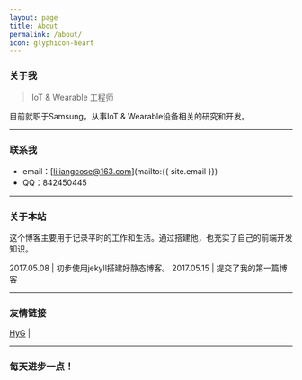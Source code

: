 ```yaml
---
layout: page
title: About
permalink: /about/
icon: glyphicon-heart
---
```


### 关于我

> IoT & Wearable 工程师   

目前就职于Samsung，从事IoT & Wearable设备相关的研究和开发。   


---

### 联系我

* email：[liliangcose@163.com](mailto:{{ site.email }})
* QQ：842450445

---

### 关于本站   

这个博客主要用于记录平时的工作和生活。通过搭建他，也充实了自己的前端开发知识。

2017.05.08 | 初步使用jekyll搭建好静态博客。
2017.05.15 | 提交了我的第一篇博客
  

---

### 友情链接

[HyG](https://gaohaoyang.github.io/) \|

---

### 每天进步一点！ ###